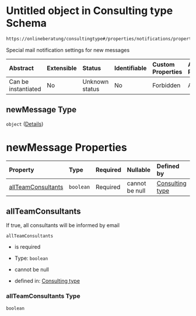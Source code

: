 # Untitled object in Consulting type Schema

```txt
https://onlineberatung/consultingtype#/properties/notifications/properties/teamSessions/properties/newMessage
```

Special mail notification settings for new messages

| Abstract            | Extensible | Status         | Identifiable | Custom Properties | Additional Properties | Access Restrictions | Defined In                                                           |
| :------------------ | :--------- | :------------- | :----------- | :---------------- | :-------------------- | :------------------ | :------------------------------------------------------------------- |
| Can be instantiated | No         | Unknown status | No           | Forbidden         | Allowed               | none                | [consulting-type.json*](consulting-type.json "open original schema") |

## newMessage Type

`object` ([Details](consulting-type-properties-notifications-properties-teamsessions-properties-newmessage.md))

# newMessage Properties

| Property                                  | Type      | Required | Nullable       | Defined by                                                                                                                                                                                                                                                                               |
| :---------------------------------------- | :-------- | :------- | :------------- | :--------------------------------------------------------------------------------------------------------------------------------------------------------------------------------------------------------------------------------------------------------------------------------------- |
| [allTeamConsultants](#allteamconsultants) | `boolean` | Required | cannot be null | [Consulting type](consulting-type-properties-notifications-properties-teamsessions-properties-newmessage-properties-allteamconsultants.md "https://onlineberatung/consultingtype#/properties/notifications/properties/teamSessions/properties/newMessage/properties/allTeamConsultants") |

## allTeamConsultants

If true, all consultants will be informed by email

`allTeamConsultants`

*   is required

*   Type: `boolean`

*   cannot be null

*   defined in: [Consulting type](consulting-type-properties-notifications-properties-teamsessions-properties-newmessage-properties-allteamconsultants.md "https://onlineberatung/consultingtype#/properties/notifications/properties/teamSessions/properties/newMessage/properties/allTeamConsultants")

### allTeamConsultants Type

`boolean`
